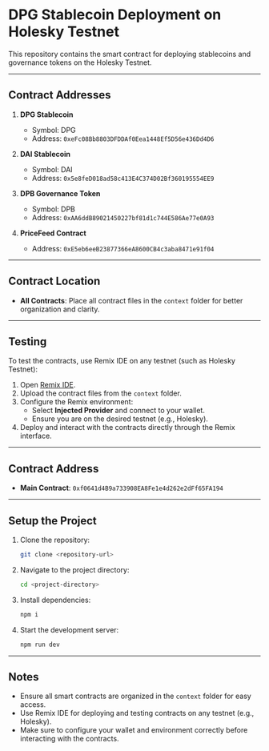 # DPG Stablecoin Deployment on Holesky Testnet

This repository contains the smart contract for deploying stablecoins and governance tokens on the Holesky Testnet.

---

## Contract Addresses

1. **DPG Stablecoin**
   - Symbol: DPG
   - Address: `0xeFc08Bb8803DFDDAf0Eea1448Ef5D56e436Dd4D6`

2. **DAI Stablecoin**
   - Symbol: DAI
   - Address: `0x5e8feD018ad58c413E4C374D02Bf360195554EE9`

3. **DPB Governance Token**
   - Symbol: DPB
   - Address: `0xAA6ddB89021450227bf81d1c744E586Ae77e0A93`

4. **PriceFeed Contract**
   - Address: `0xE5eb6eeB23877366eA8600CB4c3aba8471e91f04`

---

## Contract Location

- **All Contracts**: Place all contract files in the `context` folder for better organization and clarity.

---

## Testing

To test the contracts, use Remix IDE on any testnet (such as Holesky Testnet):

1. Open [Remix IDE](https://remix.ethereum.org/).
2. Upload the contract files from the `context` folder.
3. Configure the Remix environment:
   - Select **Injected Provider** and connect to your wallet.
   - Ensure you are on the desired testnet (e.g., Holesky).
4. Deploy and interact with the contracts directly through the Remix interface.

---

## Contract Address

- **Main Contract**: `0xf0641d4B9a733908EA8Fe1e4d262e2dFf65FA194`

---

## Setup the Project

1. Clone the repository:
   ```bash
   git clone <repository-url>
   ```
2. Navigate to the project directory:
   ```bash
   cd <project-directory>
   ```
3. Install dependencies:
   ```bash
   npm i
   ```
4. Start the development server:
   ```bash
   npm run dev
   ```

---

## Notes

- Ensure all smart contracts are organized in the `context` folder for easy access.
- Use Remix IDE for deploying and testing contracts on any testnet (e.g., Holesky).
- Make sure to configure your wallet and environment correctly before interacting with the contracts.
